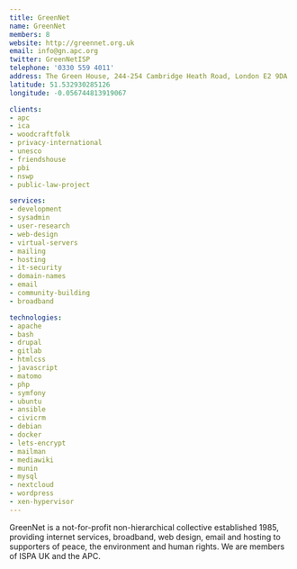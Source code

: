 ```yaml
---
title: GreenNet
name: GreenNet
members: 8
website: http://greennet.org.uk
email: info@gn.apc.org
twitter: GreenNetISP
telephone: '0330 559 4011'
address: The Green House, 244-254 Cambridge Heath Road, London E2 9DA
latitude: 51.532930285126
longitude: -0.056744813919067

clients:
- apc
- ica
- woodcraftfolk
- privacy-international
- unesco
- friendshouse
- pbi
- nswp
- public-law-project

services:
- development
- sysadmin
- user-research
- web-design
- virtual-servers
- mailing
- hosting
- it-security
- domain-names
- email
- community-building
- broadband

technologies:
- apache
- bash
- drupal
- gitlab
- htmlcss
- javascript
- matomo
- php
- symfony
- ubuntu
- ansible
- civicrm
- debian
- docker
- lets-encrypt
- mailman
- mediawiki
- munin
- mysql
- nextcloud
- wordpress
- xen-hypervisor
---
```


GreenNet is a not-for-profit non-hierarchical collective established 1985, providing internet services, broadband, web design, email and hosting to supporters of peace, the environment and human rights. We are members of ISPA UK and the APC.
